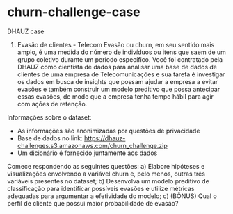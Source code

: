 # churn-challenge-case
DHAUZ case


1. Evasão de clientes - Telecom
Evasão ou churn, em seu sentido mais amplo, é uma medida do número de indivíduos ou itens que
saem de um grupo coletivo durante um período específico.
Você foi contratado pela DHAUZ como cientista de dados para analisar uma base de dados de clientes
de uma empresa de Telecomunicações e sua tarefa é investigar os dados em busca de insights que
possam ajudar a empresa a evitar evasões e também construir um modelo preditivo que possa
antecipar essas evasões, de modo que a empresa tenha tempo hábil para agir com ações de retenção.

Informações sobre o dataset:
- As informações são anonimizadas por questões de privacidade
- Base de dados no link: https://dhauz-challenges.s3.amazonaws.com/churn_challenge.zip
- Um dicionário é fornecido juntamente aos dados

Comece respondendo as seguintes questões:
a) Elabore hipóteses e visualizações envolvendo a variável churn e, pelo menos, outras três
variáveis presentes no dataset;
b) Desenvolva um modelo preditivo de classificação para identificar possíveis evasões e utilize
métricas adequadas para argumentar a efetividade do modelo;
c) (BÔNUS) Qual o perfil de cliente que possui maior probabilidade de evasão?
